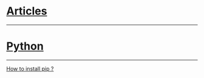 # [Articles]()
<hr />

# [Python](https://github.com/HanZawNyein/articles/tree/articles/Python)
<hr />

[How to install pip ?](https://github.com/HanZawNyein/articles/blob/articles/Python/how-to-install-pip.md)

